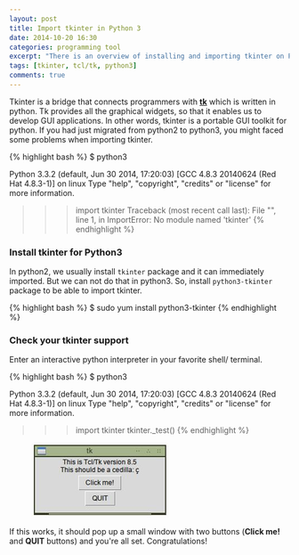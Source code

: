 ```yaml
---
layout: post
title: Import tkinter in Python 3
date: 2014-10-20 16:30
categories: programming tool
excerpt: "There is an overview of installing and importing tkinter on Python 3 for GUI Programming."
tags: [tkinter, tcl/tk, python3]
comments: true
---
```

Tkinter is a bridge that connects programmers with **[tk](http://www.tcl.tk/)** which is written in python. Tk provides all the graphical widgets, so that it enables us to develop GUI applications. In other words, tkinter is a portable GUI toolkit for python. If you had just migrated from python2 to python3, you might faced some problems when importing tkinter.

{% highlight bash %}
$ python3

Python 3.3.2 (default, Jun 30 2014, 17:20:03) 
[GCC 4.8.3 20140624 (Red Hat 4.8.3-1)] on linux
Type "help", "copyright", "credits" or "license" for more information.
>>> import tkinter
Traceback (most recent call last):
  File "<stdin>", line 1, in <module>
ImportError: No module named 'tkinter'
{% endhighlight %}

### Install tkinter for Python3
In python2, we usually install `tkinter` package and it can immediately imported. But we can not do that in python3. So, install `python3-tkinter` package to be able to import tkinter.

{% highlight bash %}
$ sudo yum install python3-tkinter
{% endhighlight %}

### Check your tkinter support
Enter an interactive python interpreter in your favorite shell/ terminal.

{% highlight bash %}
$ python3

Python 3.3.2 (default, Jun 30 2014, 17:20:03) 
[GCC 4.8.3 20140624 (Red Hat 4.8.3-1)] on linux
Type "help", "copyright", "credits" or "license" for more information.
>>> import tkinter
>>> tkinter._test()
{% endhighlight %}

<figure class="half">
    <a href="/images/posts/import-tkinter-on-python-3.jpg"><img src="/images/posts/import-tkinter-on-python-3.jpg"></a> 
</figure>

If this works, it should pop up a small window with two buttons (**Click me!** and **QUIT** buttons) and you're all set. Congratulations!


